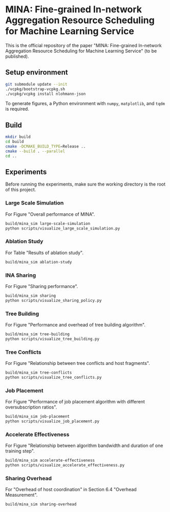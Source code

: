 # MINA: Fine-grained In-network Aggregation Resource Scheduling for Machine Learning Service

This is the official repository of the paper "MINA: Fine-grained In-network Aggregation Resource Scheduling for Machine Learning Service" (to be published).

## Setup environment

```bash
git submodule update --init
./vcpkg/bootstrap-vcpkg.sh
./vcpkg/vcpkg install nlohmann-json
```

To generate figures, a Python environment with `numpy`, `matplotlib`, and `tqdm` is required.

## Build

```bash
mkdir build
cd build
cmake -DCMAKE_BUILD_TYPE=Release ..
cmake --build . --parallel
cd ..
```

## Experiments

Before running the experiments, make sure the working directory is the root of this project.

### Large Scale Simulation

For Figure "Overall performance of MINA".

```bash
build/mina_sim large-scale-simulation
python scripts/visualize_large_scale_simulation.py
```

### Ablation Study

For Table "Results of ablation study".

```bash
build/mina_sim ablation-study
```

### INA Sharing

For Figure "Sharing performance".

```bash
build/mina_sim sharing
python scripts/visualize_sharing_policy.py
```

### Tree Building

For Figure "Performance and overhead of tree building algorithm".

```bash
build/mina_sim tree-building
python scripts/visualize_tree_building.py
```

### Tree Conflicts

For Figure "Relationship between tree conflicts and host fragments".

```bash
build/mina_sim tree-conflicts
python scripts/visualize_tree_conflicts.py
```

### Job Placement

For Figure "Performance of job placement algorithm with different oversubscription ratios".

```bash
build/mina_sim job-placement
python scripts/visualize_job_placement.py
```

### Accelerate Effectiveness

For Figure "Relationship between algorithm bandwidth and duration of one training step".

```bash
build/mina_sim accelerate-effectiveness
python scripts/visualize_accelerate_effectiveness.py
```

### Sharing Overhead

For "Overhead of host coordination" in Section 6.4 "Overhead Measurement".

```bash
build/mina_sim sharing-overhead
```
